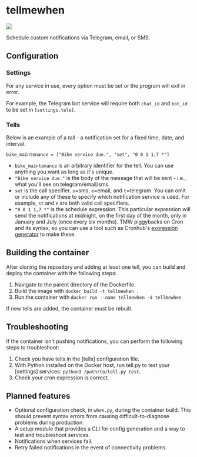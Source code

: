 # tellmewhen

![](https://img.shields.io/badge/status-under%20development-orange)

Schedule custom notifications via Telegram, email, or SMS.

## Configuration

### Settings

For any service in use, every option must be set or the program will exit in error. 

For example, the Telegram bot service will require both `chat_id` and `bot_id` to be set in `[settings.tele]`.

### Tells

Below is an example of a *tell* - a notification set for a fixed time, date, and interval.

```bike_maintenance = ["Bike service due.", "set", "0 0 1 1,7 *"]```

- `bike_maintenance` is an arbitrary identifier for the tell. You can use anything you want as long as it's unique.
- `"Bike service due."` is the body of the message that will be sent - i.e., what you'll see on telegram/email/sms.
- `set` is the call specifier. `s`=sms, `e`=email, and `t`=telegram. You can omit or include any of these to specify which notification service is used. For example, `st` and `e` are both valid call specifiers.
- `"0 0 1 1,7 *"` is the schedule expression. This particular expression will send the notifications at midnight, on the first day of the month, only in January and July (once every six months). TMW piggybacks on Cron and its syntax, so you can use a tool such as Cronhub's [expression generator](https://crontab.cronhub.io/) to make these.

## Building the container

After cloning the repository and adding at least one tell, you can build and deploy the container with the following steps:

1) Navigate to the parent directory of the Dockerfile.
2) Build the image with `docker build -t tellmewhen .`
3) Run the container with `docker run --name tellmewhen -d tellmewhen`

If new tells are added, the container must be rebuilt.

## Troubleshooting

If the container isn't pushing notifications, you can perform the following steps to troubleshoot:

1) Check you have tells in the [tells] configuration file.
2) With Python installed on the Docker host, run tell.py to test your [settings] services: `python3 /path/to/tell.py test`.
3) Check your cron expression is correct.

## Planned features

- Optional configuration check, in `when.py`, during the container build. This should prevent syntax errors from causing difficult-to-diagnose problems during production.
- A setup module that provides a CLI for config generation and a way to test and troubleshoot services.
- Notifications when services fail.
- Retry failed notifications in the event of connectivity problems.
